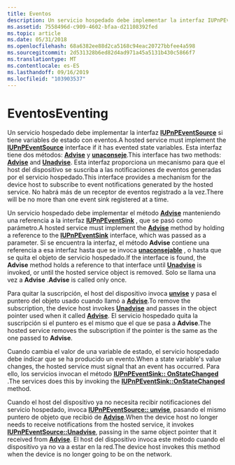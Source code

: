 ```yaml
---
title: Eventos
description: Un servicio hospedado debe implementar la interfaz IUPnPEventSource si tiene variables de estado con eventos.
ms.assetid: 7558496d-c909-4602-bfaa-d21108392fed
ms.topic: article
ms.date: 05/31/2018
ms.openlocfilehash: 68a6382ee88d2ca5168c94eac20727bbfee4a598
ms.sourcegitcommit: 2d531328b6ed82d4ad971a45a5131b430c5866f7
ms.translationtype: MT
ms.contentlocale: es-ES
ms.lasthandoff: 09/16/2019
ms.locfileid: "103903537"
---
```

# <a name="eventing"></a><span data-ttu-id="afe74-103">Eventos</span><span class="sxs-lookup"><span data-stu-id="afe74-103">Eventing</span></span>

<span data-ttu-id="afe74-104">Un servicio hospedado debe implementar la interfaz [**IUPnPEventSource**](/windows/desktop/api/Upnphost/nn-upnphost-iupnpeventsource) si tiene variables de estado con eventos.</span><span class="sxs-lookup"><span data-stu-id="afe74-104">A hosted service must implement the [**IUPnPEventSource**](/windows/desktop/api/Upnphost/nn-upnphost-iupnpeventsource) interface if it has evented state variables.</span></span> <span data-ttu-id="afe74-105">Esta interfaz tiene dos métodos: [**Advise**](/windows/desktop/api/Upnphost/nf-upnphost-iupnpeventsource-advise) y [**unaconseje**](/windows/desktop/api/Upnphost/nf-upnphost-iupnpeventsource-unadvise).</span><span class="sxs-lookup"><span data-stu-id="afe74-105">This interface has two methods: [**Advise**](/windows/desktop/api/Upnphost/nf-upnphost-iupnpeventsource-advise) and [**Unadvise**](/windows/desktop/api/Upnphost/nf-upnphost-iupnpeventsource-unadvise).</span></span> <span data-ttu-id="afe74-106">Esta interfaz proporciona un mecanismo para que el host del dispositivo se suscriba a las notificaciones de eventos generadas por el servicio hospedado.</span><span class="sxs-lookup"><span data-stu-id="afe74-106">This interface provides a mechanism for the device host to subscribe to event notifications generated by the hosted service.</span></span> <span data-ttu-id="afe74-107">No habrá más de un receptor de eventos registrado a la vez.</span><span class="sxs-lookup"><span data-stu-id="afe74-107">There will be no more than one event sink registered at a time.</span></span>

<span data-ttu-id="afe74-108">Un servicio hospedado debe implementar el método [**Advise**](/windows/desktop/api/Upnphost/nf-upnphost-iupnpeventsource-advise) manteniendo una referencia a la interfaz [**IUPnPEventSink**](/windows/desktop/api/Upnphost/nn-upnphost-iupnpeventsink) , que se pasó como parámetro.</span><span class="sxs-lookup"><span data-stu-id="afe74-108">A hosted service must implement the [**Advise**](/windows/desktop/api/Upnphost/nf-upnphost-iupnpeventsource-advise) method by holding a reference to the [**IUPnPEventSink**](/windows/desktop/api/Upnphost/nn-upnphost-iupnpeventsink) interface, which was passed as a parameter.</span></span> <span data-ttu-id="afe74-109">Si se encuentra la interfaz, el método **Advise** contiene una referencia a esa interfaz hasta que se invoca [**unaconsejable**](/windows/desktop/api/Upnphost/nf-upnphost-iupnpeventsource-unadvise) , o hasta que se quita el objeto de servicio hospedado.</span><span class="sxs-lookup"><span data-stu-id="afe74-109">If the interface is found, the **Advise** method holds a reference to that interface until [**Unadvise**](/windows/desktop/api/Upnphost/nf-upnphost-iupnpeventsource-unadvise) is invoked, or until the hosted service object is removed.</span></span> <span data-ttu-id="afe74-110">Solo se llama una vez a **Advise** .</span><span class="sxs-lookup"><span data-stu-id="afe74-110">**Advise** is called only once.</span></span>

<span data-ttu-id="afe74-111">Para quitar la suscripción, el host del dispositivo invoca [**unvise**](/windows/desktop/api/Upnphost/nf-upnphost-iupnpeventsource-unadvise) y pasa el puntero del objeto usado cuando llamó a [**Advise**](/windows/desktop/api/Upnphost/nf-upnphost-iupnpeventsource-advise).</span><span class="sxs-lookup"><span data-stu-id="afe74-111">To remove the subscription, the device host invokes [**Unadvise**](/windows/desktop/api/Upnphost/nf-upnphost-iupnpeventsource-unadvise) and passes in the object pointer used when it called [**Advise**](/windows/desktop/api/Upnphost/nf-upnphost-iupnpeventsource-advise).</span></span> <span data-ttu-id="afe74-112">El servicio hospedado quita la suscripción si el puntero es el mismo que el que se pasa a **Advise**.</span><span class="sxs-lookup"><span data-stu-id="afe74-112">The hosted service removes the subscription if the pointer is the same as the one passed to **Advise**.</span></span>

<span data-ttu-id="afe74-113">Cuando cambia el valor de una variable de estado, el servicio hospedado debe indicar que se ha producido un evento.</span><span class="sxs-lookup"><span data-stu-id="afe74-113">When a state variable's value changes, the hosted service must signal that an event has occurred.</span></span> <span data-ttu-id="afe74-114">Para ello, los servicios invocan el método [**IUPnPEventSink:: OnStateChanged**](/windows/desktop/api/Upnphost/nf-upnphost-iupnpeventsink-onstatechanged) .</span><span class="sxs-lookup"><span data-stu-id="afe74-114">The services does this by invoking the [**IUPnPEventSink::OnStateChanged**](/windows/desktop/api/Upnphost/nf-upnphost-iupnpeventsink-onstatechanged) method.</span></span>

<span data-ttu-id="afe74-115">Cuando el host del dispositivo ya no necesita recibir notificaciones del servicio hospedado, invoca [**IUPnPEventSource:: unvise**](/windows/desktop/api/Upnphost/nf-upnphost-iupnpeventsource-unadvise), pasando el mismo puntero de objeto que recibió de [**Advise**](/windows/desktop/api/Upnphost/nf-upnphost-iupnpeventsource-advise).</span><span class="sxs-lookup"><span data-stu-id="afe74-115">When the device host no longer needs to receive notifications from the hosted service, it invokes [**IUPnPEventSource::Unadvise**](/windows/desktop/api/Upnphost/nf-upnphost-iupnpeventsource-unadvise), passing in the same object pointer that it received from [**Advise**](/windows/desktop/api/Upnphost/nf-upnphost-iupnpeventsource-advise).</span></span> <span data-ttu-id="afe74-116">El host del dispositivo invoca este método cuando el dispositivo ya no va a estar en la red.</span><span class="sxs-lookup"><span data-stu-id="afe74-116">The device host invokes this method when the device is no longer going to be on the network.</span></span>

 

 




